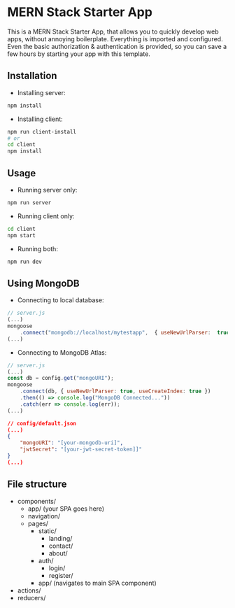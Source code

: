 
# MERN Stack Starter App

This is a MERN Stack Starter App, that allows you to quickly develop web apps, without annoying boilerplate. Everything is imported and configured. Even the basic authorization & authentication is provided, so you can save a few hours by starting your app with this template. 

## Installation

* Installing server:
```bash
npm install
```
* Installing client:
```bash
npm run client-install
# or
cd client
npm install
```

## Usage

* Running server only:
```bash
npm run server
```
* Running client only:
```bash
cd client
npm start
```
* Running both:
```bash
npm run dev
```

## Using MongoDB
* Connecting to local database:
```javascript
// server.js
(...)
mongoose
	.connect("mongodb://localhost/mytestapp",  { useNewUrlParser:  true  });
(...)
```
* Connecting to MongoDB Atlas:
```javascript
// server.js
(...)
const db = config.get("mongoURI");
mongoose
	.connect(db, { useNewUrlParser: true, useCreateIndex: true })
	.then(() => console.log("MongoDB Connected..."))
	.catch(err => console.log(err));
(...)
```
```json
// config/default.json
(...)
{
	"mongoURI": "[your-mongodb-uri]",
	"jwtSecret": "[your-jwt-secret-token]]"
}
(...)
```
## File structure
* components/
	* app/ (your SPA goes here)
	* navigation/
	* pages/
		* static/
			* landing/
			* contact/
			* about/
		* auth/
			* login/
			* register/
		* app/ (navigates to main SPA component)
* actions/
* reducers/